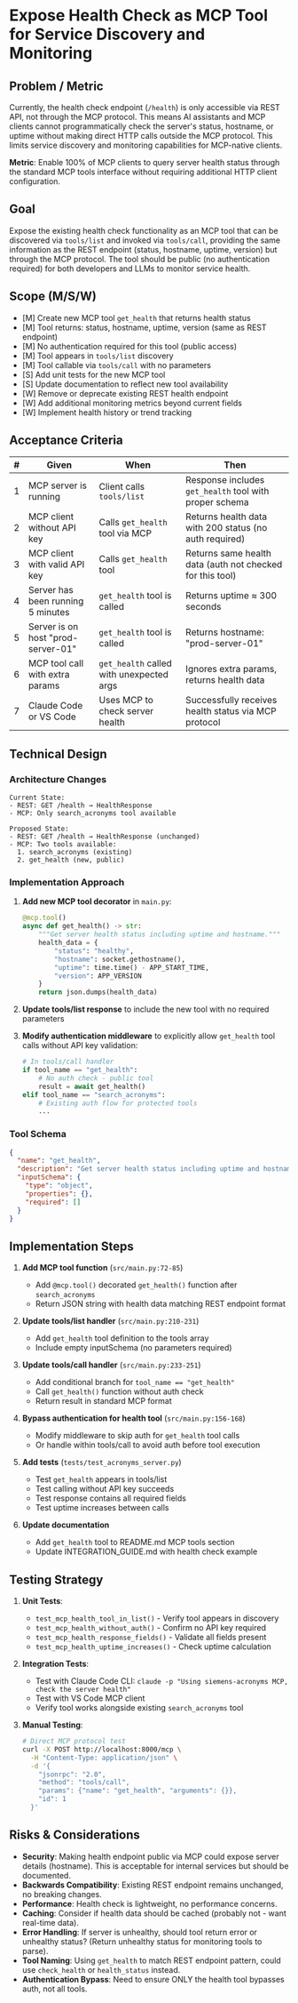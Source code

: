 # Expose Health Check as MCP Tool for Service Discovery and Monitoring

## Problem / Metric
Currently, the health check endpoint (`/health`) is only accessible via REST API, not through the MCP protocol. This means AI assistants and MCP clients cannot programmatically check the server's status, hostname, or uptime without making direct HTTP calls outside the MCP protocol. This limits service discovery and monitoring capabilities for MCP-native clients.

**Metric**: Enable 100% of MCP clients to query server health status through the standard MCP tools interface without requiring additional HTTP client configuration.

## Goal
Expose the existing health check functionality as an MCP tool that can be discovered via `tools/list` and invoked via `tools/call`, providing the same information as the REST endpoint (status, hostname, uptime, version) but through the MCP protocol. The tool should be public (no authentication required) for both developers and LLMs to monitor service health.

## Scope (M/S/W)
- [M] Create new MCP tool `get_health` that returns health status
- [M] Tool returns: status, hostname, uptime, version (same as REST endpoint)
- [M] No authentication required for this tool (public access)
- [M] Tool appears in `tools/list` discovery
- [M] Tool callable via `tools/call` with no parameters
- [S] Add unit tests for the new MCP tool
- [S] Update documentation to reflect new tool availability
- [W] Remove or deprecate existing REST health endpoint
- [W] Add additional monitoring metrics beyond current fields
- [W] Implement health history or trend tracking

## Acceptance Criteria
| # | Given | When | Then |
|---|-------|------|------|
| 1 | MCP server is running | Client calls `tools/list` | Response includes `get_health` tool with proper schema |
| 2 | MCP client without API key | Calls `get_health` tool via MCP | Returns health data with 200 status (no auth required) |
| 3 | MCP client with valid API key | Calls `get_health` tool | Returns same health data (auth not checked for this tool) |
| 4 | Server has been running 5 minutes | `get_health` tool is called | Returns uptime ≈ 300 seconds |
| 5 | Server is on host "prod-server-01" | `get_health` tool is called | Returns hostname: "prod-server-01" |
| 6 | MCP tool call with extra params | `get_health` called with unexpected args | Ignores extra params, returns health data |
| 7 | Claude Code or VS Code | Uses MCP to check server health | Successfully receives health status via MCP protocol |

## Technical Design

### Architecture Changes
```
Current State:
- REST: GET /health → HealthResponse
- MCP: Only search_acronyms tool available

Proposed State:
- REST: GET /health → HealthResponse (unchanged)
- MCP: Two tools available:
  1. search_acronyms (existing)
  2. get_health (new, public)
```

### Implementation Approach
1. **Add new MCP tool decorator** in `main.py`:
   ```python
   @mcp.tool()
   async def get_health() -> str:
       """Get server health status including uptime and hostname."""
       health_data = {
           "status": "healthy",
           "hostname": socket.gethostname(),
           "uptime": time.time() - APP_START_TIME,
           "version": APP_VERSION
       }
       return json.dumps(health_data)
   ```

2. **Update tools/list response** to include the new tool with no required parameters

3. **Modify authentication middleware** to explicitly allow `get_health` tool calls without API key validation:
   ```python
   # In tools/call handler
   if tool_name == "get_health":
       # No auth check - public tool
       result = await get_health()
   elif tool_name == "search_acronyms":
       # Existing auth flow for protected tools
       ...
   ```

### Tool Schema
```json
{
  "name": "get_health",
  "description": "Get server health status including uptime and hostname",
  "inputSchema": {
    "type": "object",
    "properties": {},
    "required": []
  }
}
```

## Implementation Steps
1. **Add MCP tool function** (`src/main.py:72-85`)
   - Add `@mcp.tool()` decorated `get_health()` function after `search_acronyms`
   - Return JSON string with health data matching REST endpoint format

2. **Update tools/list handler** (`src/main.py:210-231`)
   - Add `get_health` tool definition to the tools array
   - Include empty inputSchema (no parameters required)

3. **Update tools/call handler** (`src/main.py:233-251`)
   - Add conditional branch for `tool_name == "get_health"`
   - Call `get_health()` function without auth check
   - Return result in standard MCP format

4. **Bypass authentication for health tool** (`src/main.py:156-168`)
   - Modify middleware to skip auth for `get_health` tool calls
   - Or handle within tools/call to avoid auth before tool execution

5. **Add tests** (`tests/test_acronyms_server.py`)
   - Test `get_health` appears in tools/list
   - Test calling without API key succeeds
   - Test response contains all required fields
   - Test uptime increases between calls

6. **Update documentation**
   - Add `get_health` tool to README.md MCP tools section
   - Update INTEGRATION_GUIDE.md with health check example

## Testing Strategy
1. **Unit Tests**:
   - `test_mcp_health_tool_in_list()` - Verify tool appears in discovery
   - `test_mcp_health_without_auth()` - Confirm no API key required
   - `test_mcp_health_response_fields()` - Validate all fields present
   - `test_mcp_health_uptime_increases()` - Check uptime calculation

2. **Integration Tests**:
   - Test with Claude Code CLI: `claude -p "Using siemens-acronyms MCP, check the server health"`
   - Test with VS Code MCP client
   - Verify tool works alongside existing `search_acronyms` tool

3. **Manual Testing**:
   ```bash
   # Direct MCP protocol test
   curl -X POST http://localhost:8000/mcp \
     -H "Content-Type: application/json" \
     -d '{
       "jsonrpc": "2.0",
       "method": "tools/call",
       "params": {"name": "get_health", "arguments": {}},
       "id": 1
     }'
   ```

## Risks & Considerations
- **Security**: Making health endpoint public via MCP could expose server details (hostname). This is acceptable for internal services but should be documented.
- **Backwards Compatibility**: Existing REST endpoint remains unchanged, no breaking changes.
- **Performance**: Health check is lightweight, no performance concerns.
- **Caching**: Consider if health data should be cached (probably not - want real-time data).
- **Error Handling**: If server is unhealthy, should tool return error or unhealthy status? (Return unhealthy status for monitoring tools to parse).
- **Tool Naming**: Using `get_health` to match REST endpoint pattern, could use `check_health` or `health_status` instead.
- **Authentication Bypass**: Need to ensure ONLY the health tool bypasses auth, not all tools.